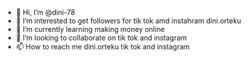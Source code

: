 - 👋 Hi, I’m @dini-78
- 👀 I’m interested to get followers for tik tok amd instahram dini.orteku
- 🌱 I’m currently learning making money online
- 💞️ I’m looking to collaborate on tik tok and instagram
- 📫 How to reach me  dini.orteku tik tok and instagram 

<!---
dini-78/dini-78 is a ✨ special ✨ repository because its `README.md` (this file) appears on your GitHub profile.
You can click the Preview link to take a look at your changes.
--->
